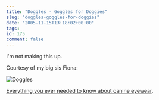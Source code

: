 ```yaml
---
title: "Doggles - Goggles for Doggies"
slug: "doggles-goggles-for-doggies"
date: "2005-11-15T13:18:02+00:00"
tags:
id: 175
comment: false
---
```


I'm not making this up.

Courtesy of my big sis Fiona: 

![Doggles](http://www.doggles.com/splash.jpg) 

[Everything you ever needed to know about canine eyewear](http://store.yahoo.com/doggles/home.html).
